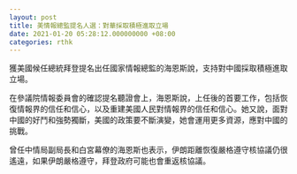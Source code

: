 ```yaml
---
layout: post
title: 美情報總監提名人選：對華採取積極進取立場
date: 2021-01-20 05:28:12.000000000 +08:00
categories: rthk
---
```


獲美國候任總統拜登提名出任國家情報總監的海恩斯說，支持對中國採取積極進取立場。

在參議院情報委員會的確認提名聽證會上，海恩斯說，上任後的首要工作，包括恢復情報界的信任和信心，以及重建美國人民對情報界的信任和信心。她又說，面對中國的好鬥和強勢獨斷，美國的政策要不斷演變，她會運用更多資源，應對中國的挑戰。

曾任中情局副局長和白宮幕僚的海恩斯也表示，伊朗距離恢復嚴格遵守核協議仍很遙遠，如果伊朗嚴格遵守，拜登政府可能也會重返核協議。
